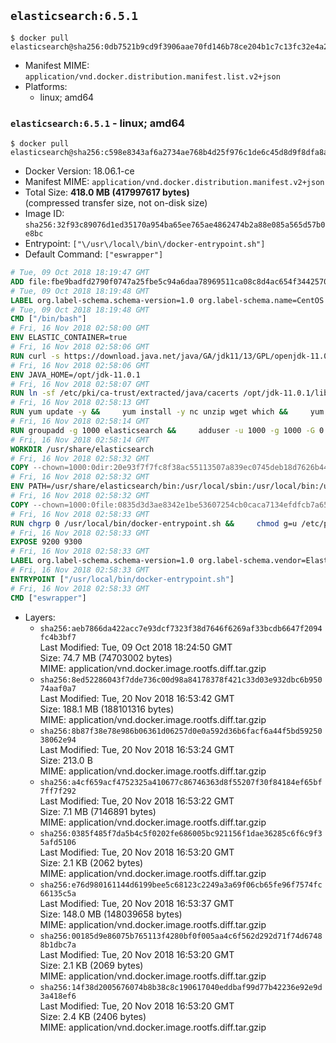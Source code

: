 ## `elasticsearch:6.5.1`

```console
$ docker pull elasticsearch@sha256:0db7521b9cd9f3906aae70fd146b78ce204b1c7c13fc32e4a2ed449e6576af53
```

-	Manifest MIME: `application/vnd.docker.distribution.manifest.list.v2+json`
-	Platforms:
	-	linux; amd64

### `elasticsearch:6.5.1` - linux; amd64

```console
$ docker pull elasticsearch@sha256:c598e8343af6a2734ae768b4d25f976c1de6c45d8d9f8dfa8a3c3448e5a85e86
```

-	Docker Version: 18.06.1-ce
-	Manifest MIME: `application/vnd.docker.distribution.manifest.v2+json`
-	Total Size: **418.0 MB (417997617 bytes)**  
	(compressed transfer size, not on-disk size)
-	Image ID: `sha256:32f93c89076d1ed35170a954ba65ee765ae4862474b2a88e085a565d57b0e8bc`
-	Entrypoint: `["\/usr\/local\/bin\/docker-entrypoint.sh"]`
-	Default Command: `["eswrapper"]`

```dockerfile
# Tue, 09 Oct 2018 18:19:47 GMT
ADD file:fbe9badfd2790f0747a25fbe5c94a6daa78969511ca08c8d4ac654f3442570de in / 
# Tue, 09 Oct 2018 18:19:48 GMT
LABEL org.label-schema.schema-version=1.0 org.label-schema.name=CentOS Base Image org.label-schema.vendor=CentOS org.label-schema.license=GPLv2 org.label-schema.build-date=20181006
# Tue, 09 Oct 2018 18:19:48 GMT
CMD ["/bin/bash"]
# Fri, 16 Nov 2018 02:58:00 GMT
ENV ELASTIC_CONTAINER=true
# Fri, 16 Nov 2018 02:58:06 GMT
RUN curl -s https://download.java.net/java/GA/jdk11/13/GPL/openjdk-11.0.1_linux-x64_bin.tar.gz | tar -C /opt -zxf -
# Fri, 16 Nov 2018 02:58:06 GMT
ENV JAVA_HOME=/opt/jdk-11.0.1
# Fri, 16 Nov 2018 02:58:07 GMT
RUN ln -sf /etc/pki/ca-trust/extracted/java/cacerts /opt/jdk-11.0.1/lib/security/cacerts
# Fri, 16 Nov 2018 02:58:13 GMT
RUN yum update -y &&     yum install -y nc unzip wget which &&     yum clean all
# Fri, 16 Nov 2018 02:58:14 GMT
RUN groupadd -g 1000 elasticsearch &&     adduser -u 1000 -g 1000 -G 0 -d /usr/share/elasticsearch elasticsearch &&     chmod 0775 /usr/share/elasticsearch &&     chgrp 0 /usr/share/elasticsearch
# Fri, 16 Nov 2018 02:58:14 GMT
WORKDIR /usr/share/elasticsearch
# Fri, 16 Nov 2018 02:58:32 GMT
COPY --chown=1000:0dir:20e93f7f7fc8f38ac55113507a839ec0745deb18d7626b446ba285db3cdb324f in /usr/share/elasticsearch 
# Fri, 16 Nov 2018 02:58:32 GMT
ENV PATH=/usr/share/elasticsearch/bin:/usr/local/sbin:/usr/local/bin:/usr/sbin:/usr/bin:/sbin:/bin
# Fri, 16 Nov 2018 02:58:32 GMT
COPY --chown=1000:0file:0835d3d3ae8342e1be53607254cb0caca7134efdfcb7a65dcebbf3097ec59b11 in /usr/local/bin/docker-entrypoint.sh 
# Fri, 16 Nov 2018 02:58:33 GMT
RUN chgrp 0 /usr/local/bin/docker-entrypoint.sh &&     chmod g=u /etc/passwd &&     chmod 0775 /usr/local/bin/docker-entrypoint.sh
# Fri, 16 Nov 2018 02:58:33 GMT
EXPOSE 9200 9300
# Fri, 16 Nov 2018 02:58:33 GMT
LABEL org.label-schema.schema-version=1.0 org.label-schema.vendor=Elastic org.label-schema.name=elasticsearch org.label-schema.version=6.5.1 org.label-schema.url=https://www.elastic.co/products/elasticsearch org.label-schema.vcs-url=https://github.com/elastic/elasticsearch-docker license=Elastic License
# Fri, 16 Nov 2018 02:58:33 GMT
ENTRYPOINT ["/usr/local/bin/docker-entrypoint.sh"]
# Fri, 16 Nov 2018 02:58:33 GMT
CMD ["eswrapper"]
```

-	Layers:
	-	`sha256:aeb7866da422acc7e93dcf7323f38d7646f6269af33bcdb6647f2094fc4b3bf7`  
		Last Modified: Tue, 09 Oct 2018 18:24:50 GMT  
		Size: 74.7 MB (74703002 bytes)  
		MIME: application/vnd.docker.image.rootfs.diff.tar.gzip
	-	`sha256:8ed52286043f7dde736c00d98a84178378f421c33d03e932dbc6b95074aaf0a7`  
		Last Modified: Tue, 20 Nov 2018 16:53:42 GMT  
		Size: 188.1 MB (188101316 bytes)  
		MIME: application/vnd.docker.image.rootfs.diff.tar.gzip
	-	`sha256:8b87f38e78e986b06361d06257d0e0a592d36b6facf6a44f5bd5925038062e94`  
		Last Modified: Tue, 20 Nov 2018 16:53:24 GMT  
		Size: 213.0 B  
		MIME: application/vnd.docker.image.rootfs.diff.tar.gzip
	-	`sha256:a4cf659acf4752325a410677c86746363d8f55207f30f84184ef65bf7ff7f292`  
		Last Modified: Tue, 20 Nov 2018 16:53:22 GMT  
		Size: 7.1 MB (7146891 bytes)  
		MIME: application/vnd.docker.image.rootfs.diff.tar.gzip
	-	`sha256:0385f485f7da5b4c5f0202fe686005bc921156f1dae36285c6f6c9f35afd5106`  
		Last Modified: Tue, 20 Nov 2018 16:53:20 GMT  
		Size: 2.1 KB (2062 bytes)  
		MIME: application/vnd.docker.image.rootfs.diff.tar.gzip
	-	`sha256:e76d980161144d6199bee5c68123c2249a3a69f06cb65fe96f7574fc66135c5a`  
		Last Modified: Tue, 20 Nov 2018 16:53:37 GMT  
		Size: 148.0 MB (148039658 bytes)  
		MIME: application/vnd.docker.image.rootfs.diff.tar.gzip
	-	`sha256:00185d9e86075b765113f4280bf0f005aa4c6f562d292d71f74d67488b1dbc7a`  
		Last Modified: Tue, 20 Nov 2018 16:53:20 GMT  
		Size: 2.1 KB (2069 bytes)  
		MIME: application/vnd.docker.image.rootfs.diff.tar.gzip
	-	`sha256:14f38d2005676074b8b38c8c190617040eddbaf99d77b42236e92e9d3a418ef6`  
		Last Modified: Tue, 20 Nov 2018 16:53:20 GMT  
		Size: 2.4 KB (2406 bytes)  
		MIME: application/vnd.docker.image.rootfs.diff.tar.gzip

